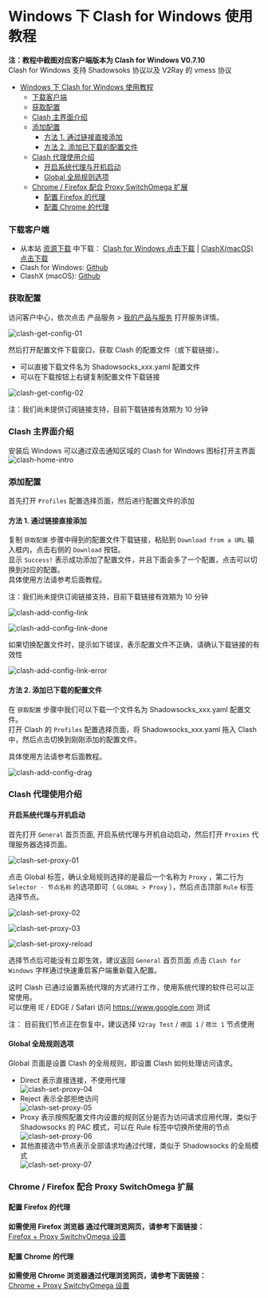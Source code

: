 # Windows 下 Clash for Windows 使用教程 
**注：教程中截图对应客户端版本为 Clash for Windows V0.7.10**   
Clash for Windows 支持 Shadowsoks 协议以及 V2Ray 的 vmess 协议

- [Windows 下 Clash for Windows 使用教程](#windows-下-clash-for-windows-使用教程)
    - [下载客户端](#下载客户端)
    - [获取配置](#获取配置)
    - [Clash 主界面介绍](#clash-主界面介绍)
    - [添加配置](#添加配置)
      - [方法 1. 通过链接直接添加](#方法-1-通过链接直接添加)
      - [方法 2. 添加已下载的配置文件](#方法-2-添加已下载的配置文件)
    - [Clash 代理使用介绍](#clash-代理使用介绍)
      - [开启系统代理与开机启动](#开启系统代理与开机启动)
      - [Global 全局规则选项](#global-全局规则选项)
    - [Chrome / Firefox 配合 Proxy SwitchOmega 扩展](#chrome--firefox-配合-proxy-switchomega-扩展)
      - [配置 Firefox 的代理](#配置-firefox-的代理)
      - [配置 Chrome 的代理](#配置-chrome-的代理)

### 下载客户端   
- 从本站 [资源下载](https://portal.shadowsocks.nz/download/category/5/V2Ray-.html) 中下载： [Clash for Windows 点击下载](https://portal.shadowsocks.nz/dl.php?type=d&id=85) | [ClashX(macOS) 点击下载](https://portal.shadowsocks.nz/dl.php?type=d&id=84)  
- Clash for Windows: [Github](https://github.com/Fndroid/clash_for_windows_pkg/releases)  
- ClashX (macOS): [Github](https://github.com/yichengchen/clashX/releases)

### 获取配置  

访问客户中心，依次点击 产品服务 > [我的产品与服务](https://portal.shadowsocks.nz/clientarea.php?action=services
) 打开服务详情。  


![clash-get-config-01](../../assets/images/clash/clash-get-config-01.png)

然后打开配置文件下载窗口，获取 Clash 的配置文件（或下载链接）。   
- 可以直接下载文件名为 Shadowsocks_xxx.yaml 配置文件
- 可以在下载按钮上右键复制配置文件下载链接  

![clash-get-config-02](../../assets/images/clash/clash-get-config-02.png)

注：我们尚未提供订阅链接支持，目前下载链接有效期为 10 分钟

### Clash 主界面介绍
安装后 Windows 可以通过双击通知区域的 Clash for Windows 图标打开主界面  
![clash-home-intro](../../assets/images/clash/clash-home-intro.png)


### 添加配置   
首先打开 `Profiles` 配置选择页面，然后进行配置文件的添加
#### 方法 1. 通过链接直接添加
复制 `获取配置` 步骤中得到的配置文件下载链接，粘贴到 `Download from a URL` 输入框内，点击右侧的 `Download` 按钮。  
显示 `Success!` 表示成功添加了配置文件，并且下面会多了一个配置，点击可以切换到对应的配置。  
具体使用方法请参考后面教程。  

注：我们尚未提供订阅链接支持，目前下载链接有效期为 10 分钟  

![clash-add-config-link](../../assets/images/clash/clash-add-config-link.png)  

![clash-add-config-link-done](../../assets/images/clash/clash-add-config-link-done.png)

如果切换配置文件时，提示如下错误，表示配置文件不正确，请确认下载链接的有效性  

![clash-add-config-link-error](../../assets/images/clash/clash-add-config-link-error.png)


#### 方法  2. 添加已下载的配置文件  
在 `获取配置` 步骤中我们可以下载一个文件名为 Shadowsocks_xxx.yaml 配置文件。  
打开 Clash 的 `Profiles` 配置选择页面，将 Shadowsocks_xxx.yaml 拖入 Clash 中，然后点击切换到刚刚添加的配置文件。   

具体使用方法请参考后面教程。

![clash-add-config-drag](../../assets/images/clash/clash-add-config-drag.gif)  

### Clash 代理使用介绍

#### 开启系统代理与开机启动  
首先打开 `General` 首页页面, 开启系统代理与开机自动启动，然后打开 `Proxies` 代理服务器选择页面。  

![clash-set-proxy-01](../../assets/images/clash/clash-set-proxy-01.png)   

点击 Global 标签，确认全局规则选择的是最后一个名称为 `Proxy` ，第二行为 `Selector - 节点名称` 的选项即可（ `GLOBAL > Proxy` ），然后点击顶部 `Rule` 标签选择节点。  

![clash-set-proxy-02](../../assets/images/clash/clash-set-proxy-02.png)    

![clash-set-proxy-03](../../assets/images/clash/clash-set-proxy-03.png)

![clash-set-proxy-reload](../../assets/images/clash/clash-set-proxy-reload.png)

选择节点后可能没有立即生效，建议返回 `General` 首页页面 点击 `Clash for Windows` 字样通过快速重启客户端重新载入配置。  

这时 Clash 已通过设置系统代理的方式进行工作，使用系统代理的软件已可以正常使用。  
可以使用 IE / EDGE / Safari 访问 https://www.google.com 测试  

注： 目前我们节点正在恢复中，建议选择 `V2ray Test` / `德国 1` / `荷兰 1` 节点使用

#### Global 全局规则选项  
Global 页面是设置 Clash 的全局规则，即设置 Clash 如何处理访问请求。
- Direct 表示直接连接，不使用代理    
![clash-set-proxy-04](../../assets/images/clash/clash-set-proxy-04.png)  
- Reject 表示全部拒绝访问   
![clash-set-proxy-05](../../assets/images/clash/clash-set-proxy-05.png)    
- Proxy 表示按照配置文件内设置的规则区分是否为访问请求应用代理，类似于 Shadowsocks 的 PAC 模式，可以在 Rule 标签中切换所使用的节点    
![clash-set-proxy-06](../../assets/images/clash/clash-set-proxy-06.png)  
- 其他直接选中节点表示全部请求均通过代理，类似于 Shadowsocks 的全局模式   
![clash-set-proxy-07](../../assets/images/clash/clash-set-proxy-07.png)  

### Chrome / Firefox 配合 Proxy SwitchOmega 扩展
#### 	配置 Firefox 的代理

**如需使用 Firefox 浏览器	通过代理浏览网页，请参考下面链接：**  
[Firefox + Proxy SwitchyOmega 设置](../../zh_CN/browser/firefox-setup-guide.md)

#### 配置 Chrome 的代理

**如需使用 Chrome 浏览器通过代理浏览网页，请参考下面链接：**  
[Chrome + Proxy SwitchyOmega 设置](../../zh_CN/browser/chrome-setup-guide.md)
